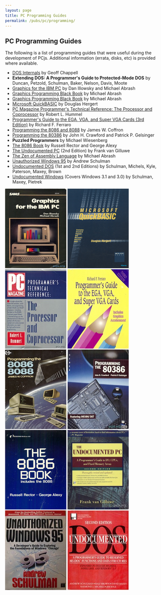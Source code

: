 ```yaml
---
layout: page
title: PC Programming Guides
permalink: /pubs/pc/programming/
---
```


PC Programming Guides
---------------------

The following is a list of programming guides that were useful during the development of PCjs.  Additional
information (errata, disks, etc) is provided where available.

* [DOS Internals](DOS_Internals/) by Geoff Chappell
* **Extending DOS: A Programmer's Guide to Protected-Mode DOS** by Duncan, Petzold, Schulman, Baker, Nelson, Davis, Moote
* [Graphics for the IBM PC](Graphics_for_the_IBM_PC/) by Dan Illowsky and Michael Abrash
* [Graphics Programming Black Book](https://github.com/jeffpar/abrash-black-book/) by Michael Abrash
* [Graphics Programming Black Book](https://github.com/jeffpar/abrash-black-book/) by Michael Abrash
* [Microsoft QuickBASIC](Microsoft_QuickBASIC/) by Douglas Hergert
* [PC Magazine Programmer's Technical Reference: The Processor and Coprocessor](PC_Magazine_Programmers_Technical_Reference/) by Robert L. Hummel
* [Programmer's Guide to the EGA, VGA, and Super VGA Cards (3rd Edition)](Programmers_Guide_to_the_EGA_VGA_and_Super_VGA_Cards/) by Richard F. Ferraro
* [Programming the 8086 and 8088](Programming_the_8086_and_8088/) by James W. Coffron
* [Programming the 80386](Programming_The_80386/) by John H. Crawford and Patrick P. Gelsinger
* **Puzzled Programmers** by Michael Wiesenberg
* [The 8086 Book](The_8086_Book/) by Russell Rector and George Alexy
* [The Undocumented PC](The_Undocumented_PC/) (2nd Edition) by Frank van Gilluwe
* [The Zen of Assembly Language](https://github.com/jeffpar/abrash-zen-of-asm) by Michael Abrash
* [Unauthorized Windows 95](Unauthorized_Windows_95/) by Andrew Schulman
* [Undocumented DOS](Undocumented_DOS/) (1st and 2nd Editions) by Schulman, Michels, Kyle, Paterson, Maxey, Brown
* [Undocumented Windows](Undocumented_Windows/) (Covers Windows 3.1 and 3.0) by Schulman, Maxey, Pietrek

[<img src="Graphics_for_the_IBM_PC/cover.jpg" width="200" height="260" alt="Graphics for the IBM PC"/>](Graphics_for_the_IBM_PC/)
[<img src="Microsoft_QuickBASIC/cover.jpg" width="200" height="260" alt="Microsoft QuickBASIC"/>](Microsoft_QuickBASIC/)
[<img src="PC_Magazine_Programmers_Technical_Reference/cover.jpg" width="200" height="260" alt="PC Magazine Programmer's Technical Reference: The Processor and Coprocessor"/>](PC_Magazine_Programmers_Technical_Reference/)
[<img src="Programmers_Guide_to_the_EGA_VGA_and_Super_VGA_Cards/cover.jpg" width="200" height="260" alt="Programmer's Guide to the EGA, VGA, and Super VGA Cards"/>](Programmers_Guide_to_the_EGA_VGA_and_Super_VGA_Cards/)
[<img src="Programming_the_8086_and_8088/cover.jpg" width="200" height="260" alt="Programming the 8086 and 8088"/>](Programming_the_8086_and_8088/)
[<img src="Programming_The_80386/cover.jpg" width="200" height="260" alt="Programming The 80386"/>](Programming_The_80386/)
[<img src="The_8086_Book/cover.jpg" width="200" height="260" alt="The 8086 Book"/>](The_8086_Book/)
[<img src="The_Undocumented_PC/cover.jpg" width="200" height="260" alt="The Undocumented PC"/>](The_Undocumented_PC/)
[<img src="Unauthorized_Windows_95/cover.jpg" width="200" height="260" alt="Unauthorized Windows 95"/>](Unauthorized_Windows_95/)
[<img src="Undocumented_DOS/cover.jpg" width="200" height="260" alt="Undocumented DOS, 2nd Edition"/>](Undocumented_DOS/)
